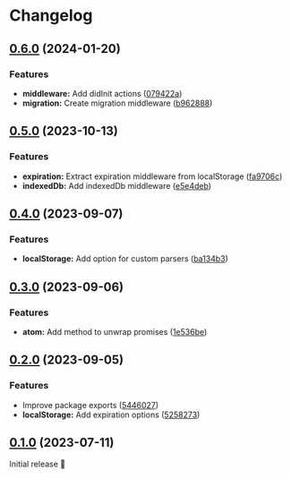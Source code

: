 # Changelog

## [0.6.0](https://github.com/PrettyCoffee/yaasl/compare/0.5.0...0.6.0) (2024-01-20)

### Features

- **middleware:** Add didInit actions ([079422a](https://github.com/PrettyCoffee/yaasl/commit/079422a14b04dc55e0d94d06ab853af503224b20))
- **migration:** Create migration middleware ([b962888](https://github.com/PrettyCoffee/yaasl/commit/b9628884c73a13ea832700194eb891477c78cd8b))

## [0.5.0](https://github.com/PrettyCoffee/yaasl/compare/0.4.0...0.5.0) (2023-10-13)

### Features

- **expiration:** Extract expiration middleware from localStorage ([fa9706c](https://github.com/PrettyCoffee/yaasl/commit/fa9706c93520835c25f9ff35e1e6b3d262ef0414))
- **indexedDb:** Add indexedDb middleware ([e5e4deb](https://github.com/PrettyCoffee/yaasl/commit/e5e4deba39b6d40b3ae92dd0246cf9820bb07a57))

## [0.4.0](https://github.com/PrettyCoffee/yaasl/compare/0.3.0...0.4.0) (2023-09-07)

### Features

- **localStorage:** Add option for custom parsers ([ba134b3](https://github.com/PrettyCoffee/yaasl/commit/ba134b304117cf71d0980ac3f9cceada47cb3ac7))

## [0.3.0](https://github.com/PrettyCoffee/yaasl/compare/0.2.0...0.3.0) (2023-09-06)

### Features

- **atom:** Add method to unwrap promises ([1e536be](https://github.com/PrettyCoffee/yaasl/commit/1e536be7dbe3cbe86a2683f2c898e2b4cd1b7cd9))

## [0.2.0](https://github.com/PrettyCoffee/yaasl/compare/0.1.0...0.2.0) (2023-09-05)

### Features

- Improve package exports ([5446027](https://github.com/PrettyCoffee/yaasl/commit/5446027798e17387118c97e2c6cc9c63b2a3dfb3))
- **localStorage:** Add expiration options ([5258273](https://github.com/PrettyCoffee/yaasl/commit/5258273dfd8438d55b6f67f3c6c6a9cb8036748d))

## [0.1.0](https://github.com/PrettyCoffee/yaasl/tree/0.1.0) (2023-07-11)

Initial release 🎉
